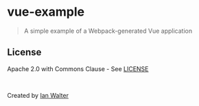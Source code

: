 # vue-example
> A simple example of a Webpack-generated Vue application

## License

Apache 2.0 with Commons Clause - See [LICENSE](https://github.com/ianwalter/vue-example/blob/master/LICENSE)

&nbsp;

Created by [Ian Walter](https://iankwalter.com)
